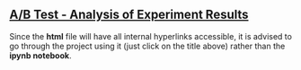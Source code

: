 ## [A/B Test - Analysis of Experiment Results](https://raw.githack.com/schigin/portfolio/main/ab_test/main.html)
Since the **html** file will have all internal hyperlinks accessible, it is advised to go through the project using it (just click on the title above) rather than the **ipynb notebook**. 
